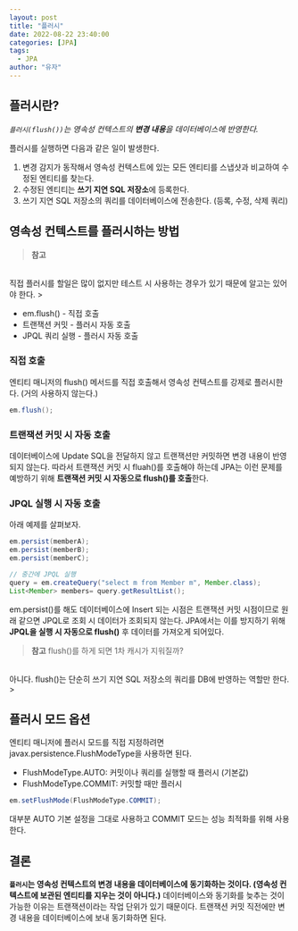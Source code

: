 ```yaml
---
layout: post
title: "플러시"
date: 2022-08-22 23:40:00
categories: [JPA]
tags:
  - JPA
author: "유자"
---
```


## 플러시란?

*`플러시(flush())`는 영속성 컨텍스트의 **변경 내용**을 데이터베이스에 반영한다.*

플러시를 실행하면 다음과 같은 일이 발생한다.

1. 변경 감지가 동작해서 영속성 컨텍스트에 있는 모든 엔티티를 스냅샷과 비교하여 수정된 엔티티를 찾는다.
2. 수정된 엔티티는 **쓰기 지연 SQL 저장소**에 등록한다.
3. 쓰기 지연 SQL 저장소의 쿼리를 데이터베이스에 전송한다. (등록, 수정, 삭제 쿼리)

## 영속성 컨텍스트를 플러시하는 방법

> **참고**
<br>
직접 플러시를 할일은 많이 없지만 테스트 시 사용하는 경우가 있기 때문에 알고는 있어야 한다.
>

- em.flush() - 직접 호출
- 트랜잭션 커밋 - 플러시 자동 호출
- JPQL 쿼리 실행 - 플러시 자동 호출

### 직접 호출

엔티티 매니저의 flush() 메서드를 직접 호출해서 영속성 컨텍스트를 강제로 플러시한다. (거의 사용하지 않는다.)

```java
em.flush();
```

### 트랜잭션 커밋 시 자동 호출

데이터베이스에 Update SQL을 전달하지 않고 트랜잭션만 커밋하면 변경 내용이 반영되지 않는다. 따라서 트랜잭션 커밋 시 fluah()를 호출해야 하는데 JPA는 이런 문제를 예방하기 위해 **트랜잭션 커밋 시 자동으로 flush()를 호출**한다.

### JPQL 실행 시 자동 호출

아래 예제를 살펴보자.

```java
em.persist(memberA);
em.persist(memberB);
em.persist(memberC);

// 중간에 JPQL 실행
query = em.createQuery("select m from Member m", Member.class);
List<Member> members= query.getResultList();
```

em.persist()를 해도 데이터베이스에 Insert 되는 시점은 트랜잭션 커밋 시점이므로 원래 같으면 JPQL로 조회 시 데이터가 조회되지 않는다. JPA에서는 이를 방지하기 위해 **JPQL을 실행 시 자동으로 flush()** 후 데이터를 가져오게 되어있다.

> **참고** flush()를 하게 되면 1차 캐시가 지워질까?
<br>
아니다. flush()는 단순히 쓰기 지연 SQL 저장소의 쿼리를 DB에 반영하는 역할만 한다.
> 

## 플러시 모드 옵션

엔티티 매니저에 플러시 모드를 직접 지정하려면 javax.persistence.FlushModeType을 사용하면 된다.

- FlushModeType.AUTO: 커밋이나 쿼리를 실행할 때 플러시 (기본값)
- FlushModeType.COMMIT: 커밋할 때만 플러시

```java
em.setFlushMode(FlushModeType.COMMIT);
```

대부분 AUTO 기본 설정을 그대로 사용하고 COMMIT 모드는 성능 최적화를 위해 사용한다.

## 결론

**`플러시`는 영속성 컨텍스트의 변경 내용을 데이터베이스에 동기화하는 것이다. (영속성 컨텍스트에 보관된 엔티티를 지우는 것이 아니다.)** 데이터베이스와 동기화를 늦추는 것이 가능한 이유는 트랜잭션이라는 작업 단위가 있기 때문이다. 트랜잭션 커밋 직전에만 변경 내용을 데이터베이스에 보내 동기화하면 된다.